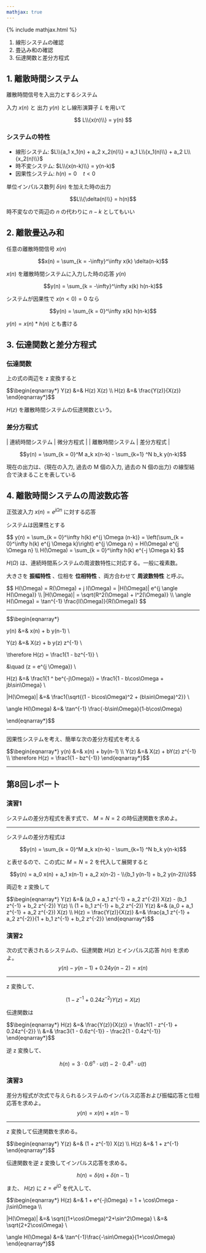 ```yaml
---
mathjax: true
---
```


{% include mathjax.html %}

1. 線形システムの確認
2. 畳込み和の確認
3. 伝達関数と差分方程式

## 1. 離散時間システム
離散時間信号を入出力とするシステム

入力 $x(n)$ と 出力 $y(n)$ とし線形演算子 $L$ を用いて

$$ L\\{x(n)\\} = y(n) $$

### システムの特性
* 線形システム: $L\\{a_1 x_1(n) + a_2 x_2(n)\\} = a_1 L\\{x_1(n)\\} + a_2 L\\{x_2(n)\\}$
* 時不変システム: $L\\{x(n-k)\\} = y(n-k)$
* 因果性システム: $h(n) = 0 \quad t \lt 0$

単位インパルス数列 $\delta(n)$ を加えた時の出力

$$L\\{\delta(n)\\} = h(n)$$

時不変なので両辺の $n$ の代わりに $n-k$ としてもいい

## 2. 離散畳込み和
任意の離散時間信号 $x(n)$

$$x(n) = \sum_{k = -\infty}^\infty x(k) \delta(n-k)$$

$x(n)$ を離散時間システムに入力した時の応答 $y(n)$

$$y(n) = \sum_{k = -\infty}^\infty x(k) h(n-k)$$

システムが因果性で $x(n \lt 0) = 0$ なら

$$y(n) = \sum_{k = 0}^\infty x(k) h(n-k)$$

$y(n) = x(n) * h(n)$ とも書ける

## 3. 伝達関数と差分方程式
### 伝達関数
上の式の両辺を z 変換すると

<p>$$\begin{eqnarray*}
Y(z) &=& H(z) X(z) \\
H(z) &=& \frac{Y(z)}{X(z)}
\end{eqnarray*}$$</p>

$H(z)$ を離散時間システムの伝達関数という。

### 差分方程式
| 連続時間システム | 微分方程式 |
| 離散時間システム | 差分方程式 |

$$y(n) = \sum_{k = 0}^M a_k x(n-k) - \sum_{k=1} ^N b_k y(n-k)$$

現在の出力は、{現在の入力, 過去の M 個の入力, 過去の N 個の出力} の線型結合で決まることを表している

## 4. 離散時間システムの周波数応答
正弦波入力 $x(n) = e^{j \Omega n}$ に対する応答

システムは因果性とする

<p>$$
y(n) = \sum_{k = 0}^\infty h(k) e^{j \Omega (n-k)} = \left(\sum_{k = 0}^\infty h(k) e^{j \Omega k}\right) e^{j \Omega n} = H(\Omega) e^{j \Omega n} \\
H(\Omega) = \sum_{k = 0}^\infty h(k) e^{-j \Omega k}
$$</p>

$H(\Omega)$ は、連続時間系システムの周波数特性に対応する。一般に複素数。

大きさを **振幅特性** 、位相を **位相特性** 、両方合わせて **周波数特性** と呼ぶ。

<p>$$
H(\Omega) = R(\Omega) + j I(\Omega) = |H(\Omega)| e^{j \angle H(\Omega)} \\
|H(\Omega)| = \sqrt{R^2(\Omega) + I^2(\Omega)} \\
\angle H(\Omega) = \tan^{-1} \frac{I(\Omega)}{R(\Omega)}
$$</p>

----

<p>$$\begin{eqnarray*}

y(n) &=& x(n) + b y(n-1) \\

Y(z) &=& X(z) + b y(z) z^{-1} \\

\therefore H(z) = \frac1{1 - bz^{-1}} \\

&\quad (z = e^{j \Omega}) \\

H(z) &=& \frac1{1 ^ be^{-j\Omega}} = \frac1{1 - b\cos\Omega + jb\sin\Omega} \\

|H(\Omega)| &=& \frac1{\sqrt{(1 - b\cos\Omega)^2 + (b\sin\Omega)^2}} \\

\angle H(\Omega) &=& \tan^{-1} \frac{-b\sin\Omega}{1-b\cos\Omega}

\end{eqnarray*}$$</p>

----

因果性システムを考え、簡単な次の差分方程式を考える

<p>$$\begin{eqnarray*}
y(n) &=& x(n) + by(n-1) \\
Y(z) &=& X(z) + bY(z) z^{-1} \\
\therefore H(z) = \frac1{1 - bz^{-1}}
\end{eqnarray*}$$</p>

----

## 第8回レポート
### 演習1
システムの差分方程式を表す式で、 $M=N=2$ の時伝達関数を求めよ。

----
システムの差分方程式は

$$y(n) = \sum_{k = 0}^M a_k x(n-k) - \sum_{k=1} ^N b_k y(n-k)$$

と表せるので、この式に $M=N=2$ を代入して展開すると

$$y(n) = a_0 x(n) + a_1 x(n-1) + a_2 x(n-2) - \\{b_1 y(n-1) + b_2 y(n-2)\\}$$

両辺を z 変換して

<p>$$\begin{eqnarray*}
Y(z) &=& (a_0 + a_1 z^{-1} + a_2 z^{-2}) X(z) - (b_1 z^{-1} + b_2 z^{-2}) Y(z) \\
(1 + b_1 z^{-1} + b_2 z^{-2}) Y(z) &=& (a_0 + a_1 z^{-1} + a_2 z^{-2}) X(z) \\
H(z) = \frac{Y(z)}{X(z)} &=& \frac{a_1 z^{-1} + a_2 z^{-2}}{1 + b_1 z^{-1} + b_2 z^{-2}}
\end{eqnarray*}$$</p>

### 演習2
次の式で表されるシステムの、伝達関数 $H(z)$ とインパルス応答 $h(n)$ を求めよ。
$$y(n) - y(n-1) + 0.24y(n-2) = x(n)$$

----
z 変換して、

$$(1 - z^{-1} + 0.24z^{-2}) Y(z) = X(z)$$

伝達関数は

<p>$$\begin{eqnarray*}
H(z) &=& \frac{Y(z)}{X(z)} = \frac1{1 - z^{-1} + 0.24z^{-2}} \\
&=& \frac3{1 - 0.6z^{-1}} - \frac2{1 - 0.4z^{-1}}
\end{eqnarray*}$$</p>

逆 z 変換して、

$$h(n) = 3 \cdot {0.6}^n \cdot u(t) - 2 \cdot {0.4}^n \cdot u(t)$$

### 演習3
差分方程式が次式で与えられるシステムのインパルス応答および振幅応答と位相応答を求めよ。
$$y(n) = x(n) + x(n-1)$$

----
z 変換して伝達関数を求める。

<p>$$\begin{eqnarray*}
Y(z) &=& (1 + z^{-1}) X(z) \\
H(z) &=& 1 + z^{-1}
\end{eqnarray*}$$</p>

伝達関数を逆 z 変換してインパルス応答を求める。

$$ h(n) = \delta(n) + \delta(n-1) $$

また、 $H(z)$ に $z = e^{j\Omega}$ を代入して、

<p>$$\begin{eqnarray*}
H(z) &=& 1 + e^{-j\Omega} = 1 + \cos\Omega - j\sin\Omega \\

|H(\Omega)| &=& \sqrt{(1+\cos\Omega)^2+\sin^2\Omega} \\
&=& \sqrt{2+2\cos\Omega} \\

\angle H(\Omega) &=& \tan^{-1}\frac{-\sin\Omega}{1+\cos\Omega}
\end{eqnarray*}$$</p>
